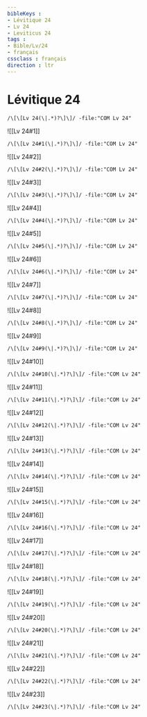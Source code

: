 ```yaml
---
bibleKeys : 
- Lévitique 24
- Lv 24
- Leviticus 24
tags : 
- Bible/Lv/24
- français
cssclass : français
direction : ltr
---
```


# Lévitique 24

```query
/\[\[Lv 24(\|.*)?\]\]/ -file:"COM Lv 24"
```



![[Lv 24#1]]

```query
/\[\[Lv 24#1(\|.*)?\]\]/ -file:"COM Lv 24"
```

![[Lv 24#2]]

```query
/\[\[Lv 24#2(\|.*)?\]\]/ -file:"COM Lv 24"
```

![[Lv 24#3]]

```query
/\[\[Lv 24#3(\|.*)?\]\]/ -file:"COM Lv 24"
```

![[Lv 24#4]]

```query
/\[\[Lv 24#4(\|.*)?\]\]/ -file:"COM Lv 24"
```

![[Lv 24#5]]

```query
/\[\[Lv 24#5(\|.*)?\]\]/ -file:"COM Lv 24"
```

![[Lv 24#6]]

```query
/\[\[Lv 24#6(\|.*)?\]\]/ -file:"COM Lv 24"
```

![[Lv 24#7]]

```query
/\[\[Lv 24#7(\|.*)?\]\]/ -file:"COM Lv 24"
```

![[Lv 24#8]]

```query
/\[\[Lv 24#8(\|.*)?\]\]/ -file:"COM Lv 24"
```

![[Lv 24#9]]

```query
/\[\[Lv 24#9(\|.*)?\]\]/ -file:"COM Lv 24"
```

![[Lv 24#10]]

```query
/\[\[Lv 24#10(\|.*)?\]\]/ -file:"COM Lv 24"
```

![[Lv 24#11]]

```query
/\[\[Lv 24#11(\|.*)?\]\]/ -file:"COM Lv 24"
```

![[Lv 24#12]]

```query
/\[\[Lv 24#12(\|.*)?\]\]/ -file:"COM Lv 24"
```

![[Lv 24#13]]

```query
/\[\[Lv 24#13(\|.*)?\]\]/ -file:"COM Lv 24"
```

![[Lv 24#14]]

```query
/\[\[Lv 24#14(\|.*)?\]\]/ -file:"COM Lv 24"
```

![[Lv 24#15]]

```query
/\[\[Lv 24#15(\|.*)?\]\]/ -file:"COM Lv 24"
```

![[Lv 24#16]]

```query
/\[\[Lv 24#16(\|.*)?\]\]/ -file:"COM Lv 24"
```

![[Lv 24#17]]

```query
/\[\[Lv 24#17(\|.*)?\]\]/ -file:"COM Lv 24"
```

![[Lv 24#18]]

```query
/\[\[Lv 24#18(\|.*)?\]\]/ -file:"COM Lv 24"
```

![[Lv 24#19]]

```query
/\[\[Lv 24#19(\|.*)?\]\]/ -file:"COM Lv 24"
```

![[Lv 24#20]]

```query
/\[\[Lv 24#20(\|.*)?\]\]/ -file:"COM Lv 24"
```

![[Lv 24#21]]

```query
/\[\[Lv 24#21(\|.*)?\]\]/ -file:"COM Lv 24"
```

![[Lv 24#22]]

```query
/\[\[Lv 24#22(\|.*)?\]\]/ -file:"COM Lv 24"
```

![[Lv 24#23]]

```query
/\[\[Lv 24#23(\|.*)?\]\]/ -file:"COM Lv 24"
```


